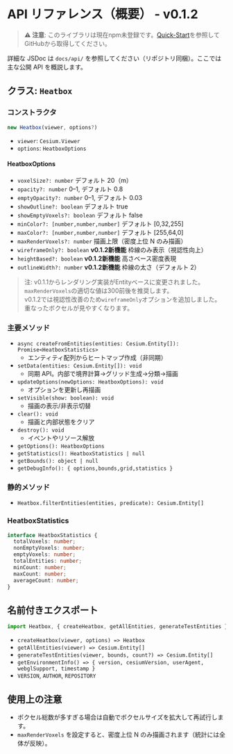 # API リファレンス（概要） - v0.1.2

> **⚠️ 注意**: このライブラリは現在npm未登録です。[Quick-Start](Quick-Start.md)を参照してGitHubから取得してください。

詳細な JSDoc は `docs/api/` を参照してください（リポジトリ同梱）。ここでは主な公開 API を概説します。

## クラス: `Heatbox`

### コンストラクタ
```js
new Heatbox(viewer, options?)
```
- `viewer`: `Cesium.Viewer`
- `options`: `HeatboxOptions`

#### HeatboxOptions
- `voxelSize?: number` デフォルト 20（m）
- `opacity?: number` 0–1, デフォルト 0.8
- `emptyOpacity?: number` 0–1, デフォルト 0.03
- `showOutline?: boolean` デフォルト true
- `showEmptyVoxels?: boolean` デフォルト false
- `minColor?: [number,number,number]` デフォルト [0,32,255]
- `maxColor?: [number,number,number]` デフォルト [255,64,0]
- `maxRenderVoxels?: number` 描画上限（密度上位 N のみ描画）
- `wireframeOnly?: boolean` **v0.1.2新機能** 枠線のみ表示（視認性向上）
- `heightBased?: boolean` **v0.1.2新機能** 高さベース密度表現
- `outlineWidth?: number` **v0.1.2新機能** 枠線の太さ（デフォルト 2）

> 注: v0.1.1からレンダリング実装がEntityベースに変更されました。`maxRenderVoxels`の適切な値は300前後を推奨します。  
> v0.1.2では視認性改善のため`wireframeOnly`オプションを追加しました。重なったボクセルが見やすくなります。

### 主要メソッド
- `async createFromEntities(entities: Cesium.Entity[]): Promise<HeatboxStatistics>`
  - エンティティ配列からヒートマップ作成（非同期）
- `setData(entities: Cesium.Entity[]): void`
  - 同期 API。内部で境界計算→グリッド生成→分類→描画
- `updateOptions(newOptions: HeatboxOptions): void`
  - オプションを更新し再描画
- `setVisible(show: boolean): void`
  - 描画の表示/非表示切替
- `clear(): void`
  - 描画と内部状態をクリア
- `destroy(): void`
  - イベントやリソース解放
- `getOptions(): HeatboxOptions`
- `getStatistics(): HeatboxStatistics | null`
- `getBounds(): object | null`
- `getDebugInfo(): { options,bounds,grid,statistics }`

### 静的メソッド
- `Heatbox.filterEntities(entities, predicate): Cesium.Entity[]`

### HeatboxStatistics
```ts
interface HeatboxStatistics {
  totalVoxels: number;
  nonEmptyVoxels: number;
  emptyVoxels: number;
  totalEntities: number;
  minCount: number;
  maxCount: number;
  averageCount: number;
}
```

## 名前付きエクスポート
```js
import Heatbox, { createHeatbox, getAllEntities, generateTestEntities } from 'cesium-heatbox';
```
- `createHeatbox(viewer, options) => Heatbox`
- `getAllEntities(viewer) => Cesium.Entity[]`
- `generateTestEntities(viewer, bounds, count?) => Cesium.Entity[]`
- `getEnvironmentInfo() => { version, cesiumVersion, userAgent, webglSupport, timestamp }`
- `VERSION`, `AUTHOR`, `REPOSITORY`

## 使用上の注意
- ボクセル総数が多すぎる場合は自動でボクセルサイズを拡大して再試行します。
- `maxRenderVoxels` を設定すると、密度上位 N のみ描画されます（統計には全体が反映）。
